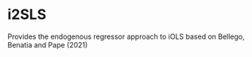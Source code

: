 # i2SLS
Provides the endogenous regressor approach to iOLS based on Bellego, Benatia and Pape (2021)
